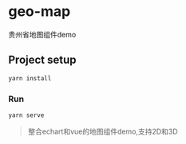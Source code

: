 # geo-map

贵州省地图组件demo

## Project setup

```bash
yarn install
```

### Run

```bash
yarn serve
```

> 整合echart和vue的地图组件demo,支持2D和3D
